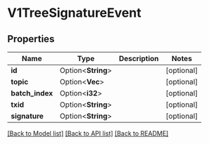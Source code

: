 # V1TreeSignatureEvent

## Properties

| Name            | Type                    | Description | Notes      |
| --------------- | ----------------------- | ----------- | ---------- |
| **id**          | Option<**String**>      |             | [optional] |
| **topic**       | Option<**Vec<String>**> |             | [optional] |
| **batch_index** | Option<**i32**>         |             | [optional] |
| **txid**        | Option<**String**>      |             | [optional] |
| **signature**   | Option<**String**>      |             | [optional] |

[[Back to Model list]](../README.md#documentation-for-models) [[Back to API list]](../README.md#documentation-for-api-endpoints) [[Back to README]](../README.md)
